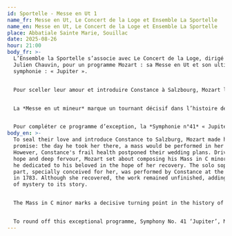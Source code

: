 ```yaml
---
id: Sportelle - Messe en Ut 1
name_fr: Messe en Ut, Le Concert de la Loge et Ensemble La Sportelle
name_en: Messe en Ut, Le Concert de la Loge et Ensemble La Sportelle
place: Abbatiale Sainte Marie, Souillac
date: 2025-08-26
hour: 21:00
body_fr: >-
  L’Ensemble la Sportelle s’associe avec Le Concert de la Loge, dirigé par
  Julien Chauvin, pour un programme Mozart : sa Messe en Ut et son ultime
  symphonie : « Jupiter ».


  Pour sceller leur amour et introduire Constance à Salzbourg, Mozart lui fit une promesse : le jour où il l’y emmènerait, une messe serait jouée en son honneur. Toutefois, la santé fragile de Constance repoussa leur projet de mariage. Animé par l’espoir et une profonde ferveur, Mozart entreprit alors de composer sa *Messe en ut mineur*, qu’il dédia à sa bien-aimée dans l’espoir de sa guérison. La partie de soprano solo, spécialement conçue pour elle, fut interprétée par Constance lors de la création en 1783. Si elle retrouva la santé, l’œuvre, quant à elle, resta inachevée, ajoutant à son histoire une touche de mystère.


  La *Messe en ut mineur* marque un tournant décisif dans l’histoire de la musique sacrée. S’inspirant de Bach et Haendel, tout en intégrant les innovations stylistiques du classicisme viennois, Mozart parvient à fusionner la majesté du style baroque avec la clarté et l’équilibre de son époque. Il pousse l’art sacré vers de nouveaux sommets en y introduisant des éléments empruntés à l’opéra : les arias solistes, virtuoses et profondément expressives, tissent un lien émouvant entre le divin et le terrestre. L’œuvre annonce déjà l’émotion exacerbée et le lyrisme du romantisme musical à venir.


  Pour compléter ce programme d’exception, la *Symphonie n°41* « Jupiter », ultime chef-d’œuvre symphonique de Mozart, brille par sa puissance éclatante.
body_en: >-
  To seal their love and introduce Constance to Salzburg, Mozart made her a
  promise: the day he took her there, a mass would be performed in her honour.
  However, Constance's frail health postponed their wedding plans. Driven by
  hope and deep fervour, Mozart set about composing his Mass in C minor, which
  he dedicated to his beloved in the hope of her recovery. The solo soprano
  part, specially conceived for her, was performed by Constance at the premiere
  in 1783. Although she recovered, the work remained unfinished, adding a touch
  of mystery to its story.


  The Mass in C minor marks a decisive turning point in the history of sacred music. Drawing inspiration from Bach and Handel, while incorporating the stylistic innovations of Viennese classicism, Mozart succeeded in fusing the majesty of the Baroque style with the clarity and balance of his time. He pushed sacred art to new heights by introducing elements borrowed from opera: the virtuoso and deeply expressive solo arias weave a moving link between the divine and the earthly. The work already heralds the heightened emotion and lyricism of the musical romanticism to come.


  To round off this exceptional programme, Symphony No. 41 ‘Jupiter’, Mozart's last symphonic masterpiece, shines with its dazzling power.
---
```

